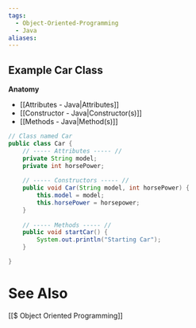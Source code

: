 ```yaml
---
tags:
  - Object-Oriented-Programming
  - Java
aliases:
---
```


## Example Car Class
**Anatomy**
- [[Attributes - Java|Attributes]]
- [[Constructor - Java|Constructor(s)]]
- [[Methods - Java|Method(s)]]


```java showlinenumbers
// Class named Car
public class Car {
	// ----- Attributes ----- //
	private String model;
	private int horsePower;
	
	// ----- Constructors ----- //
	public void Car(String model, int horsePower) {
		this.model = model;
		this.horsePower = horsepower;
	}
	
	// ----- Methods ----- //
	public void startCar() {
		System.out.println("Starting Car");
	}

}
```


# See Also
[[$ Object Oriented Programming]]
